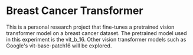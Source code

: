 # Breast Cancer Transformer
This is a personal research project that fine-tunes a pretrained vision transformer model on a breast cancer dataset. The pretrained model used in this experiment is the vit_b_16. Other vision transformer models such as Google's vit-base-patch16 will be explored. 
